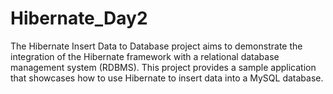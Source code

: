 # Hibernate_Day2
The Hibernate Insert Data to Database project aims to demonstrate the integration of the Hibernate framework with a relational database management system (RDBMS). This project provides a sample application that showcases how to use Hibernate to insert data into a MySQL database.
